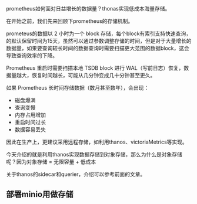 prometheus如何面对日益增长的数据量？thonas实现低成本海量存储。

在开始之前，我们先来回顾下prometheus的存储机制。

prometeus的数据以 2 小时为一个 block 存储，每个block有索引支持快速查询，的默认保留时间为15天，虽然可以通过参数调整存储的时间，但是对于大量增长的数据量，如果要查询较长时间的数据查询时需要扫描更大范围的数据block，这会导致查询效率的下降。

Prometheus 重启时需要扫描本地 TSDB block 进行 WAL（写前日志）恢复，数据量越大，恢复时间越长，可能从几分钟变成几十分钟甚至更久。

如果 Prometheus 长时间存储数据（数月甚至数年），会出现：

- 磁盘爆满
- 查询变慢
- 内存占用增加
- 重启时间过长
- 数据容易丢失

因此在生产上，更建议采用远程存储，如利用thanos、victoriaMetrics等实现。

今天介绍的就是利用thanos实现数据存储到对象存储，那么为什么是对象存储呢？因为对象存储 = 无限容量 + 低成本

关于thanos的sidecar和querier，介绍可以参考前面的文章。

## 部署minio用做存储

## 


